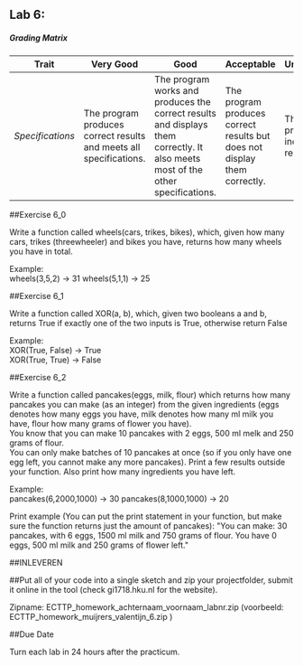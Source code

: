 ## Lab 6: 
 

##### Grading Matrix 

Trait | Very Good | Good | Acceptable | Unsatisfactory	
--- |--- | --- | --- | --- |
| *Specifications* | The program produces correct results and meets all specifications. | The program works and produces the correct results and displays them correctly. It also meets most of the other specifications. | The program produces correct results but does not display them correctly. | The program is producing incorrect results.


##Exercise 6_0 

Write a function called wheels(cars, trikes, bikes), which, given how many cars, trikes (threewheeler) and bikes you have, returns how many wheels you have in total.

Example:  
wheels(3,5,2)  -> 31
wheels(5,1,1) -> 25  


##Exercise 6_1	 

Write a function called XOR(a, b), which, given two booleans a and b, returns True if exactly one of the two inputs is True, otherwise return False

Example:  
XOR(True, False) -> True  
XOR(True, True) -> False


##Exercise 6_2  

Write a function called pancakes(eggs, milk, flour) which returns how many pancakes you can make (as an integer) from the given ingredients (eggs denotes how many eggs you have, milk denotes how many ml milk you have, flour how many grams of flower you have).  
You know that you can make 10 pancakes with 2 eggs, 500 ml melk and 250 grams of flour.  
You can only make batches of 10 pancakes at once (so if you only have one egg left, you cannot make any more pancakes).
Print a few results outside your function. Also print how many ingredients you have left.

Example:  
pancakes(6,2000,1000)  -> 30
pancakes(8,1000,1000)  -> 20

Print example (You can put the print statement in your function, but make sure the function returns just the amount of pancakes):
"You can make: 30 pancakes, with 6 eggs, 1500 ml milk and 750 grams of flour. You have 0 eggs, 500 ml milk and 250 grams of flower left."


##INLEVEREN

##Put all of your code into a single sketch and zip your projectfolder, submit it online in the tool (check gi1718.hku.nl for the website).

Zipname:
ECTTP_homework_achternaam_voornaam_labnr.zip 
(voorbeeld: ECTTP_homework_muijrers_valentijn_6.zip )

##Due Date 

Turn each lab in 24 hours after the practicum.
